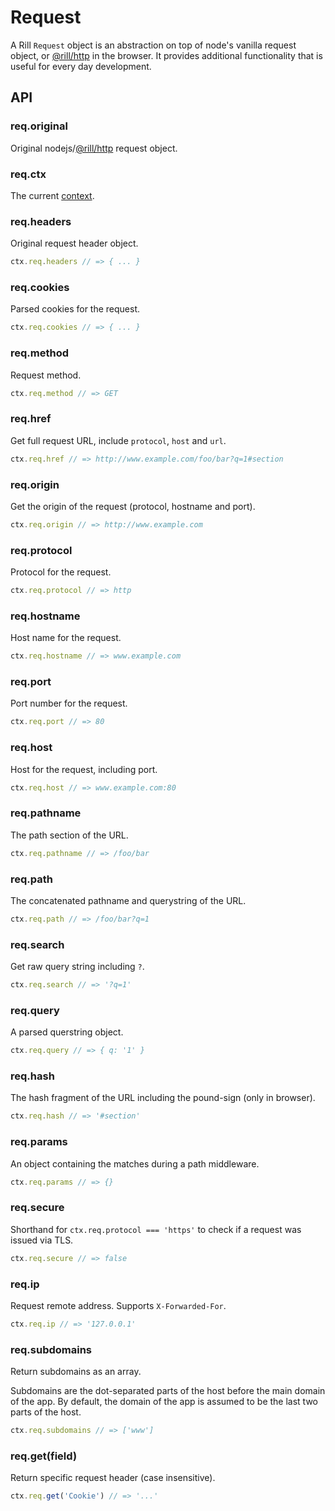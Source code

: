 # Request

  A Rill `Request` object is an abstraction on top of node's vanilla request object, or [@rill/http](https://github.com/rill-js/http) in the browser.
  It provides additional functionality that is useful for every day development.

## API

### req.original

 Original nodejs/[@rill/http](https://github.com/rill-js/http) request object.

### req.ctx

 The current [context](https://github.com/rill-js/rill/blob/master/docs/api/context.md).

### req.headers

 Original request header object.

```js
ctx.req.headers // => { ... }
```

### req.cookies

 Parsed cookies for the request.

```js
ctx.req.cookies // => { ... }
```

### req.method

 Request method.

 ```js
ctx.req.method // => GET
```

### req.href

  Get full request URL, include `protocol`, `host` and `url`.

```js
ctx.req.href // => http://www.example.com/foo/bar?q=1#section
```

### req.origin

  Get the origin of the request (protocol, hostname and port).

```js
ctx.req.origin // => http://www.example.com
```

### req.protocol

 Protocol for the request.

```js
ctx.req.protocol // => http
```

### req.hostname

 Host name for the request.

```js
ctx.req.hostname // => www.example.com
```

### req.port

 Port number for the request.

```js
ctx.req.port // => 80
```

### req.host

 Host for the request, including port.

```js
ctx.req.host // => www.example.com:80
```

### req.pathname

 The path section of the URL.

```js
ctx.req.pathname // => /foo/bar
```

### req.path

 The concatenated pathname and querystring of the URL.

```js
ctx.req.path // => /foo/bar?q=1
```

### req.search

  Get raw query string including `?`.

```js
ctx.req.search // => '?q=1'
```

### req.query

 A parsed querstring object.

 ```js
ctx.req.query // => { q: '1' }
```

### req.hash

 The hash fragment of the URL including the pound-sign (only in browser).

```js
ctx.req.hash // => '#section'
```

### req.params

 An object containing the matches during a path middleware.

```js
ctx.req.params // => {}
```

### req.secure

  Shorthand for `ctx.req.protocol === 'https'` to check if a request was
  issued via TLS.

```js
ctx.req.secure // => false
```

### req.ip

  Request remote address. Supports `X-Forwarded-For`.

```js
ctx.req.ip // => '127.0.0.1'
```

### req.subdomains

  Return subdomains as an array.

  Subdomains are the dot-separated parts of the host before the main domain of
  the app. By default, the domain of the app is assumed to be the last two
  parts of the host.

```js
ctx.req.subdomains // => ['www']
```

### req.get(field)

  Return specific request header (case insensitive).

```js
ctx.req.get('Cookie') // => '...'
```
